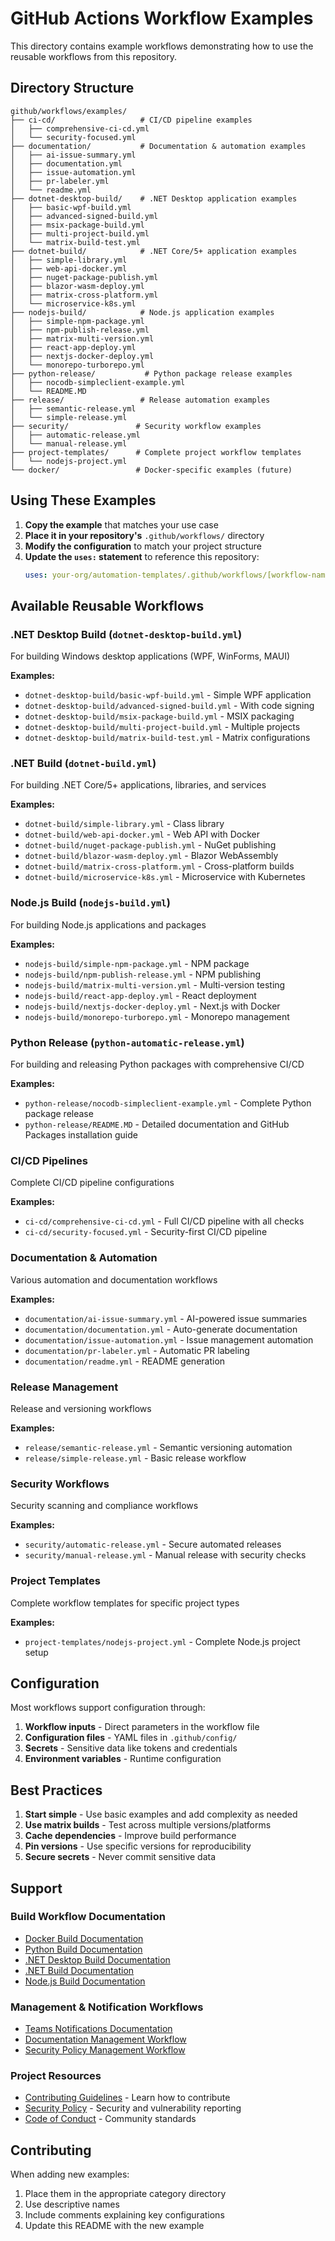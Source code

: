 # GitHub Actions Workflow Examples

This directory contains example workflows demonstrating how to use the reusable workflows from this repository.

## Directory Structure

```
github/workflows/examples/
├── ci-cd/                   # CI/CD pipeline examples
│   ├── comprehensive-ci-cd.yml
│   └── security-focused.yml
├── documentation/           # Documentation & automation examples
│   ├── ai-issue-summary.yml
│   ├── documentation.yml
│   ├── issue-automation.yml
│   ├── pr-labeler.yml
│   └── readme.yml
├── dotnet-desktop-build/    # .NET Desktop application examples
│   ├── basic-wpf-build.yml
│   ├── advanced-signed-build.yml
│   ├── msix-package-build.yml
│   ├── multi-project-build.yml
│   └── matrix-build-test.yml
├── dotnet-build/            # .NET Core/5+ application examples
│   ├── simple-library.yml
│   ├── web-api-docker.yml
│   ├── nuget-package-publish.yml
│   ├── blazor-wasm-deploy.yml
│   ├── matrix-cross-platform.yml
│   └── microservice-k8s.yml
├── nodejs-build/            # Node.js application examples
│   ├── simple-npm-package.yml
│   ├── npm-publish-release.yml
│   ├── matrix-multi-version.yml
│   ├── react-app-deploy.yml
│   ├── nextjs-docker-deploy.yml
│   └── monorepo-turborepo.yml
├── python-release/           # Python package release examples
│   ├── nocodb-simpleclient-example.yml
│   └── README.MD
├── release/                 # Release automation examples
│   ├── semantic-release.yml
│   └── simple-release.yml
├── security/               # Security workflow examples
│   ├── automatic-release.yml
│   └── manual-release.yml
├── project-templates/      # Complete project workflow templates
│   └── nodejs-project.yml
└── docker/                 # Docker-specific examples (future)
```

## Using These Examples

1. **Copy the example** that matches your use case
2. **Place it in your repository's** `.github/workflows/` directory
3. **Modify the configuration** to match your project structure
4. **Update the `uses:` statement** to reference this repository:
   ```yaml
   uses: your-org/automation-templates/.github/workflows/[workflow-name].yml@main
   ```

## Available Reusable Workflows

### .NET Desktop Build (`dotnet-desktop-build.yml`)
For building Windows desktop applications (WPF, WinForms, MAUI)

**Examples:**
- `dotnet-desktop-build/basic-wpf-build.yml` - Simple WPF application
- `dotnet-desktop-build/advanced-signed-build.yml` - With code signing
- `dotnet-desktop-build/msix-package-build.yml` - MSIX packaging
- `dotnet-desktop-build/multi-project-build.yml` - Multiple projects
- `dotnet-desktop-build/matrix-build-test.yml` - Matrix configurations

### .NET Build (`dotnet-build.yml`)
For building .NET Core/5+ applications, libraries, and services

**Examples:**
- `dotnet-build/simple-library.yml` - Class library
- `dotnet-build/web-api-docker.yml` - Web API with Docker
- `dotnet-build/nuget-package-publish.yml` - NuGet publishing
- `dotnet-build/blazor-wasm-deploy.yml` - Blazor WebAssembly
- `dotnet-build/matrix-cross-platform.yml` - Cross-platform builds
- `dotnet-build/microservice-k8s.yml` - Microservice with Kubernetes

### Node.js Build (`nodejs-build.yml`)
For building Node.js applications and packages

**Examples:**
- `nodejs-build/simple-npm-package.yml` - NPM package
- `nodejs-build/npm-publish-release.yml` - NPM publishing
- `nodejs-build/matrix-multi-version.yml` - Multi-version testing
- `nodejs-build/react-app-deploy.yml` - React deployment
- `nodejs-build/nextjs-docker-deploy.yml` - Next.js with Docker
- `nodejs-build/monorepo-turborepo.yml` - Monorepo management

### Python Release (`python-automatic-release.yml`)
For building and releasing Python packages with comprehensive CI/CD

**Examples:**
- `python-release/nocodb-simpleclient-example.yml` - Complete Python package release
- `python-release/README.MD` - Detailed documentation and GitHub Packages installation guide

### CI/CD Pipelines
Complete CI/CD pipeline configurations

**Examples:**
- `ci-cd/comprehensive-ci-cd.yml` - Full CI/CD pipeline with all checks
- `ci-cd/security-focused.yml` - Security-first CI/CD pipeline

### Documentation & Automation
Various automation and documentation workflows

**Examples:**
- `documentation/ai-issue-summary.yml` - AI-powered issue summaries
- `documentation/documentation.yml` - Auto-generate documentation
- `documentation/issue-automation.yml` - Issue management automation
- `documentation/pr-labeler.yml` - Automatic PR labeling
- `documentation/readme.yml` - README generation

### Release Management
Release and versioning workflows

**Examples:**
- `release/semantic-release.yml` - Semantic versioning automation
- `release/simple-release.yml` - Basic release workflow

### Security Workflows
Security scanning and compliance workflows

**Examples:**
- `security/automatic-release.yml` - Secure automated releases
- `security/manual-release.yml` - Manual release with security checks

### Project Templates
Complete workflow templates for specific project types

**Examples:**
- `project-templates/nodejs-project.yml` - Complete Node.js project setup

## Configuration

Most workflows support configuration through:

1. **Workflow inputs** - Direct parameters in the workflow file
2. **Configuration files** - YAML files in `.github/config/`
3. **Secrets** - Sensitive data like tokens and credentials
4. **Environment variables** - Runtime configuration

## Best Practices

1. **Start simple** - Use basic examples and add complexity as needed
2. **Use matrix builds** - Test across multiple versions/platforms
3. **Cache dependencies** - Improve build performance
4. **Pin versions** - Use specific versions for reproducibility
5. **Secure secrets** - Never commit sensitive data

## Support

### Build Workflow Documentation
- [Docker Build Documentation](../../../docs/workflows/docker-build.md)
- [Python Build Documentation](../../../docs/workflows/python-build.md)
- [.NET Desktop Build Documentation](../../../docs/workflows/dotnet-desktop-build.md)
- [.NET Build Documentation](../../../docs/workflows/dotnet-build.md)
- [Node.js Build Documentation](../../../docs/workflows/nodejs-build.md)

### Management & Notification Workflows
- [Teams Notifications Documentation](../../../docs/workflows/teams-notifications.md)
- [Documentation Management Workflow](../../../.github/workflows/documentation.yml)
- [Security Policy Management Workflow](../../../.github/workflows/security-management.yml)

### Project Resources
- [Contributing Guidelines](../../../CONTRIBUTING.MD) - Learn how to contribute
- [Security Policy](../../../SECURITY.MD) - Security and vulnerability reporting
- [Code of Conduct](../../../CODE_OF_CONDUCT.MD) - Community standards

## Contributing

When adding new examples:
1. Place them in the appropriate category directory
2. Use descriptive names
3. Include comments explaining key configurations
4. Update this README with the new example